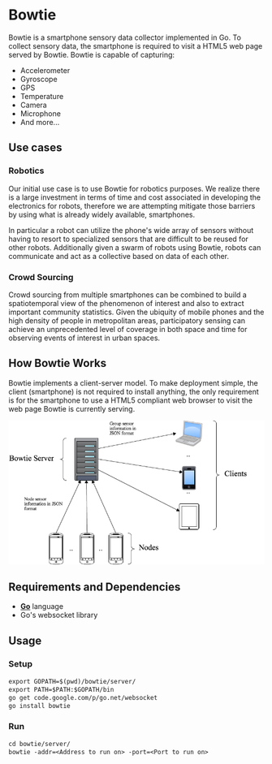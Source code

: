 # Bowtie
Bowtie is a smartphone sensory data collector implemented in Go. To collect sensory
data, the smartphone is required to visit a HTML5 web page served by Bowtie.
Bowtie is capable of capturing:

- Accelerometer
- Gyroscope
- GPS
- Temperature
- Camera
- Microphone
- And more...


## Use cases
### Robotics
Our initial use case is to use Bowtie for robotics purposes. We realize there
is a large investment in terms of time and cost associated in developing the
electronics for robots, therefore we are attempting mitigate those barriers by
using what is already widely available, smartphones.

In particular a robot can utilize the phone's wide array of sensors without
having to resort to specialized sensors that are difficult to be reused for
other robots. Additionally given a swarm of robots using Bowtie, robots can
communicate and act as a collective based on data of each other.

### Crowd Sourcing
Crowd sourcing from multiple smartphones can be combined to build a
spatiotemporal view of the phenomenon of interest and also to extract important
community statistics. Given the ubiquity of mobile phones and the high density
of people in metropolitan areas, participatory sensing can achieve an
unprecedented level of coverage in both space and time for observing events of
interest in urban spaces.


## How Bowtie Works
Bowtie implements a client-server model. To make deployment simple, the client
(smartphone) is not required to install anything, the only requirement is for
the smartphone to use a HTML5 compliant web browser to visit the web page
Bowtie is currently serving.

![Client Server](images/BowtieModel.png)


## Requirements and Dependencies

- **[Go](http://golang.org/)** language
- Go's websocket library

## Usage

### Setup

	export GOPATH=$(pwd)/bowtie/server/
    export PATH=$PATH:$GOPATH/bin
    go get code.google.com/p/go.net/websocket
    go install bowtie

### Run 

    cd bowtie/server/
    bowtie -addr=<Address to run on> -port=<Port to run on>

